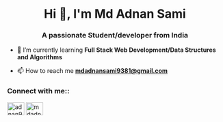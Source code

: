 <h1 align="center">Hi 👋, I'm Md Adnan Sami</h1>
<h3 align="center">A passionate Student/developer from India</h3>

- 🌱 I’m currently learning **Full Stack Web Development/Data Structures and Algorithms**

- 📫 How to reach me **mdadnansami9381@gmail.com**

<h3 align="left">Connect with me::</h3>
<p align="left">
<a href="https://twitter.com/adnan9381" target="blank"><img align="center" src="https://raw.githubusercontent.com/rahuldkjain/github-profile-readme-generator/master/src/images/icons/Social/twitter.svg" alt="adnan9381" height="30" width="40" /></a>
<a href="https://linkedin.com/in/mdadnansami" target="blank"><img align="center" src="https://raw.githubusercontent.com/rahuldkjain/github-profile-readme-generator/master/src/images/icons/Social/linked-in-alt.svg" alt="mdadnansami" height="30" width="40" /></a>
</p>

